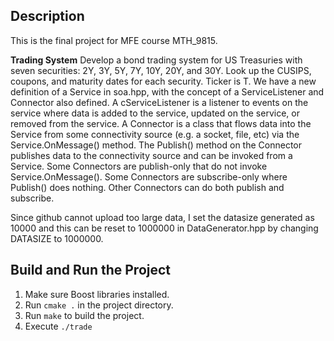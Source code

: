 ## Description
This is the final project for MFE course MTH_9815.

**Trading System**
Develop a bond trading system for US Treasuries with seven securities: 2Y, 3Y, 5Y, 7Y, 10Y, 20Y, and 30Y. Look up the CUSIPS, coupons, and maturity dates for each security. Ticker is T.
We have a new definition of a Service in soa.hpp, with the concept of a ServiceListener and Connector also defined. A cServiceListener is a listener to events on the service where data is added to the service, updated on the service, or removed from the service. A Connector is a class that flows data into the Service from some connectivity source (e.g. a socket, file, etc) via the Service.OnMessage() method. The Publish() method on the Connector publishes data to the connectivity source and can be invoked from a Service. Some Connectors are publish-only that do not invoke Service.OnMessage(). Some Connectors are subscribe-only where Publish() does nothing. Other Connectors can do both publish and subscribe.

Since github cannot upload too large data, I set the datasize generated as 10000 and this can be reset to 1000000 in DataGenerator.hpp by changing DATASIZE to 1000000.

## Build and Run the Project
1. Make sure Boost libraries installed.
2. Run `cmake .` in the project directory.
3. Run `make` to build the project.
4. Execute `./trade` 